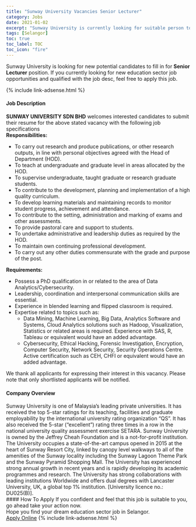```yaml
---
title: "Sunway University Vacancies Senior Lecturer" 
category: Jobs 
date: 2021-01-02 
excerpt: "Sunway University is currently looking for suitable person to fill in the Senior Lecturer which positioned at Selangor" 
tags: [Selangor] 
toc: true 
toc_label: TOC 
toc_icon: "fire" 
--- 
```


<p>Sunway University is looking for new potential candidates to fill in for <b>Senior Lecturer</b> position. If you currently looking for new education sector job opportunities and qualified with the job desc, feel free to apply this job.
</p>{% include link-adsense.html %} 
 <div><div><div><h4>Job Description</h4></div></div><div><div><span><div><div><div><strong>SUNWAY UNIVERSITY SDN BHD</strong> welcomes interested candidates to submit their resume for the above stated vacancy with the following job specifications</div><div><strong>Responsibilities:</strong></div><ul><li>To carry out research and produce publications, or other research outputs, in line with personal objectives agreed with the Head of Department (HOD).</li><li>To teach at undergraduate and graduate level in areas allocated by the HOD.</li><li>To supervise undergraduate, taught graduate or research graduate students.</li><li>To contribute to the development, planning and implementation of a high quality curriculum.</li><li>To develop learning materials and maintaining records to monitor student progress, achievement and attendance.</li><li>To contribute to the setting, administration and marking of exams and other assessments.</li><li>To provide pastoral care and support to students.</li><li>To undertake administrative and leadership duties as required by the HOD.</li><li>To maintain own continuing professional development.</li><li>To carry out any other duties commensurate with the grade and purpose of the post.</li></ul><div><strong>Requirements:</strong></div><ul><li>Possess a PhD qualification in or related to the area of Data Analytics/Cybersecurity.</li><li>Leadership, coordination and interpersonal communication skills are essential.</li><li>Experience in blended learning and flipped classroom is required.</li><li>Expertise related to topics such as:<ul><li>Data Mining, Machine Learning, Big Data, Analytics Software and Systems, Cloud Analytics solutions such as Hadoop, Visualization, Statistics or related areas is required. Experience with SAS, R, Tableau or equivalent would have an added advantage.</li><li>Cybersecurity, Ethical Hacking, Forensic Investigation, Encryption, Computer Security, Network Security, Security Operations Centre. Active certification such as CEH, CHFI or equivalent would have an added advantage.</li></ul></li></ul><div>We thank all applicants for expressing their interest in this vacancy. Please note that only shortlisted applicants will be notified.</div></div></div></span></div></div></div> 
<div><div><div><h4>Company Overview</h4></div></div><div><div><span><div><div>
<div>
<div>
			Sunway University is one of Malaysia&#8217;s leading private universities. It has received the top 5-star ratings for its teaching, facilities and graduate employability by the international university rating organization &#8220;QS&#8221;. It has also received the 5-star (&#8220;excellent&#8221;) rating three times in a row in the national university quality assessment exercise SETARA. Sunway University is owned by the Jeffrey Cheah Foundation and is a not-for-profit institution. The University occupies a state-of-the-art campus opened in 2015 at the heart of Sunway Resort City, linked by canopy level walkways to all of the amenities of the Sunway locality including the Sunway Lagoon Theme Park and the Sunway Pyramid Shopping Mall. The University has experienced strong annual growth in recent years and is rapidly developing its academic programmes and research. The University has strong collaborations with leading institutions Worldwide and offers dual degrees with Lancaster University, UK, a global top 1% institution. [University licence no.: DU025(B)].</div>
</div>
</div></div></span></div></div></div> 
#### How To Apply 
If you confident and feel that this job is suitable to you, go ahead take your action now. <br/> 
Hope you find your dream education sector job in Selangor. <br/> 
<a href="https://www.jobstreet.com.my/en/job/senior-lecturer-4454097?jobId=jobstreet-my-job-4454097&sectionRank=4&token=0~d0cd161c-a858-43d0-9af1-c6a23b5dfcf6&fr=SRP%20View%20In%20New%20Ta" class="btn btn--info" target="_blank" rel="nofollow noopenner">Apply Online</a> 
{% include link-adsense.html %} 